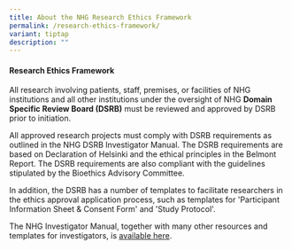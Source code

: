 ```yaml
---
title: About the NHG Research Ethics Framework
permalink: /research-ethics-framework/
variant: tiptap
description: ""
---
```

<h4><strong>Research Ethics Framework</strong></h4>
<p>All research involving patients, staff, premises, or facilities of NHG
institutions and all other institutions under the oversight of NHG <strong>Domain Specific Review Board (DSRB)</strong> must
be reviewed and approved by DSRB prior to initiation.</p>
<p>All approved research projects must comply with DSRB requirements as outlined
in the NHG DSRB Investigator Manual. The DSRB requirements are based on
Declaration of Helsinki and the ethical principles in the Belmont Report.
The DSRB requirements are also compliant with the guidelines stipulated
by the Bioethics Advisory Committee.</p>
<p>In addition, the DSRB has a number of templates to facilitate researchers
in the ethics approval application process, such as templates for 'Participant
Information Sheet &amp; Consent Form' and 'Study Protocol'.&nbsp;</p>
<p>The NHG Investigator Manual, together with many other resources and templates
for investigators, is <a href="/investigator-manual/" rel="noopener nofollow" target="_blank">available here</a>.</p>
<p></p>